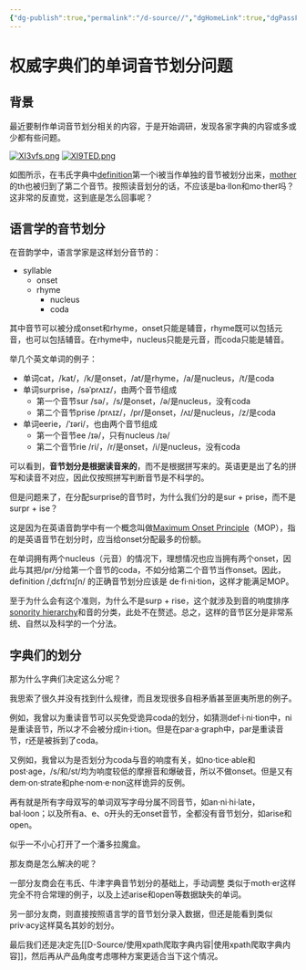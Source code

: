 ```yaml
---
{"dg-publish":true,"permalink":"/d-source//","dgHomeLink":true,"dgPassFrontmatter":false}
---
```


# 权威字典们的单词音节划分问题
## 背景
最近要制作单词音节划分相关的内容，于是开始调研，发现各家字典的内容或多或少都有些问题。

[![XI3vfs.png](https://s1.ax1x.com/2022/06/14/XI3vfs.png)](https://imgtu.com/i/XI3vfs)
[![XI9TED.png](https://s1.ax1x.com/2022/06/14/XI9TED.png)](https://imgtu.com/i/XI9TED)

如图所示，在韦氏字典中[definition](https://www.merriam-webster.com/dictionary/balloon)第一个i被当作单独的音节被划分出来，[mother](https://www.merriam-webster.com/dictionary/mother)的th也被归到了第二个音节。按照读音划分的话，不应该是ba·llon和mo·ther吗？这非常的反直觉，这到底是怎么回事呢？

## 语言学的音节划分
在音韵学中，语言学家是这样划分音节的：

- syllable
	- onset
	- rhyme
		- nucleus
		- coda

其中音节可以被分成onset和rhyme，onset只能是辅音，rhyme既可以包括元音，也可以包括辅音。在rhyme中，nucleus只能是元音，而coda只能是辅音。

举几个英文单词的例子：
- 单词cat，/kat/，/k/是onset，/at/是rhyme，/a/是nucleus，/t/是coda
- 单词surprise，/səˈprʌɪz/，由两个音节组成
	- 第一个音节sur /sə/，/s/是onset，/ə/是nucleus，没有coda
	- 第二个音节prise /prʌɪz/，/pr/是onset，/ʌɪ/是nucleus，/z/是coda
- 单词eerie，/ˈɪəri/，也由两个音节组成
	- 第一个音节ee /ɪə/，只有nucleus /ɪə/
	- 第二个音节rie /ri/，/r/是onset，/i/是nucleus，没有coda


可以看到，**音节划分是根据读音来的**，而不是根据拼写来的。英语更是出了名的拼写和读音不对应，因此仅按照拼写判断音节是不科学的。

但是问题来了，在分配surprise的音节时，为什么我们分的是sur + prise，而不是surpr + ise？

这是因为在英语音韵学中有一个概念叫做[Maximum Onset Principle](http://www.glottopedia.org/index.php/Maximal_Onset_Principle)（MOP），指的是英语音节在划分时，应当给onset分配最多的份额。

在单词拥有两个nucleus（元音）的情况下，理想情况也应当拥有两个onset，因此与其把/pr/分给第一个音节的coda，不如分给第二个音节当作onset。因此，definition /ˌdɛfɪˈnɪʃn/ 的正确音节划分应该是 de·fi·ni·tion，这样才能满足MOP。

至于为什么会有这个准则，为什么不是surp + rise，这个就涉及到音的响度排序[sonority hierarchy](https://en.wikipedia.org/wiki/Sonority_hierarchy)和音的分类，此处不在赘述。总之，这样的音节区分是非常系统、自然以及科学的一个分法。


## 字典们的划分
那为什么字典们决定这么分呢？

我思索了很久并没有找到什么规律，而且发现很多自相矛盾甚至匪夷所思的例子。

例如，我曾以为重读音节可以买免受诡异coda的划分，如猜测def·i·ni·tion中，ni是重读音节，所以才不会被分成in·i·tion。但是在par·a·graph中，par是重读音节，r还是被拆到了coda。

又例如，我曾以为是否划分为coda与音的响度有关，如no·tice·able和post·age，/s/和/st/均为响度较低的摩擦音和爆破音，所以不做onset。但是又有dem·on·strate和phe·nom·e·non这样诡异的反例。

再有就是所有字母双写的单词双写字母分属不同音节，如an·ni·hi·late，bal·loon；以及所有a、e、o开头的无onset音节，全都没有音节划分，如arise和open。

似乎一不小心打开了一个潘多拉魔盒。

那友商是怎么解决的呢？

一部分友商会在韦氏、牛津字典音节划分的基础上，手动调整
类似于moth·er这样完全不符合常理的例子，以及上述arise和open等数据缺失的单词。

另一部分友商，则直接按照语言学的音节划分录入数据，但还是能看到类似priv·acy这样莫名其妙的划分。

最后我们还是决定先[[D-Source/使用xpath爬取字典内容|使用xpath爬取字典内容]]，然后再从产品角度考虑哪种方案更适合当下这个情况。
